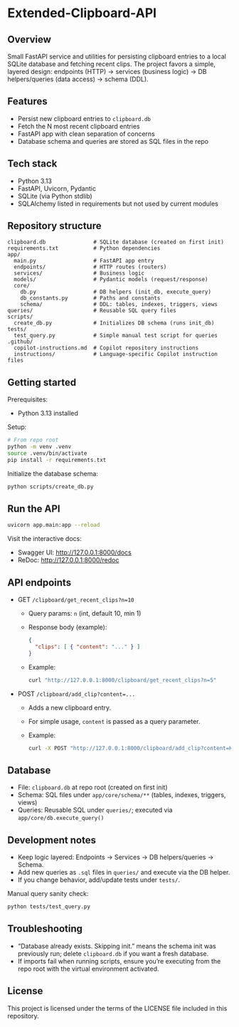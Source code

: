 # Extended-Clipboard-API

## Overview

Small FastAPI service and utilities for persisting clipboard entries to a local SQLite database and fetching recent clips. The project favors a simple, layered design: endpoints (HTTP) → services (business logic) → DB helpers/queries (data access) → schema (DDL).

## Features

- Persist new clipboard entries to `clipboard.db`
- Fetch the N most recent clipboard entries
- FastAPI app with clean separation of concerns
- Database schema and queries are stored as SQL files in the repo

## Tech stack

- Python 3.13
- FastAPI, Uvicorn, Pydantic
- SQLite (via Python stdlib)
- SQLAlchemy listed in requirements but not used by current modules

## Repository structure

```text
clipboard.db               # SQLite database (created on first init)
requirements.txt           # Python dependencies
app/
  main.py                  # FastAPI app entry
  endpoints/               # HTTP routes (routers)
  services/                # Business logic
  models/                  # Pydantic models (request/response)
  core/
    db.py                  # DB helpers (init_db, execute_query)
    db_constants.py        # Paths and constants
    schema/                # DDL: tables, indexes, triggers, views
queries/                   # Reusable SQL query files
scripts/
  create_db.py             # Initializes DB schema (runs init_db)
tests/
  test_query.py            # Simple manual test script for queries
.github/
  copilot-instructions.md  # Copilot repository instructions
  instructions/            # Language-specific Copilot instruction files
```

## Getting started

Prerequisites:

- Python 3.13 installed

Setup:

```bash
# From repo root
python -m venv .venv
source .venv/bin/activate
pip install -r requirements.txt
```

Initialize the database schema:

```bash
python scripts/create_db.py
```

## Run the API

```bash
uvicorn app.main:app --reload
```

Visit the interactive docs:

- Swagger UI: <http://127.0.0.1:8000/docs>
- ReDoc: <http://127.0.0.1:8000/redoc>

## API endpoints

- GET `/clipboard/get_recent_clips?n=10`
  - Query params: `n` (int, default 10, min 1)
  - Response body (example):

    ```json
    {
      "clips": [ { "content": "..." } ]
    }
    ```

  - Example:

    ```bash
    curl "http://127.0.0.1:8000/clipboard/get_recent_clips?n=5"
    ```

- POST `/clipboard/add_clip?content=...`
  - Adds a new clipboard entry.
  - For simple usage, `content` is passed as a query parameter.
  - Example:

    ```bash
    curl -X POST "http://127.0.0.1:8000/clipboard/add_clip?content=Hello%20World"
    ```

## Database

- File: `clipboard.db` at repo root (created on first init)
- Schema: SQL files under `app/core/schema/**` (tables, indexes, triggers, views)
- Queries: Reusable SQL under `queries/`; executed via `app/core/db.execute_query()`

## Development notes

- Keep logic layered: Endpoints → Services → DB helpers/queries → Schema.
- Add new queries as `.sql` files in `queries/` and execute via the DB helper.
- If you change behavior, add/update tests under `tests/`.

Manual query sanity check:

```bash
python tests/test_query.py
```

## Troubleshooting

- “Database already exists. Skipping init.” means the schema init was previously run; delete `clipboard.db` if you want a fresh database.
- If imports fail when running scripts, ensure you’re executing from the repo root with the virtual environment activated.

## License

This project is licensed under the terms of the LICENSE file included in this repository.
